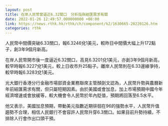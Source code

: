 ```yaml
---
layout: post
title: 在岸人民幣曾逼近6.32關口　分析指與結匯需求有關
date: 2022-01-26 12:49:57.000000000 +08:00
link: https://news.rthk.hk/rthk/ch/component/k2/1630665-20220126.htm
categories: rthk
---
```


人民幣中間價突破6.33關口，報6.3246兌1美元，較昨日中間價大幅上升172點子，創3年9個月新高。

在岸人民幣開市後一度逼近6.32關口，高見6.3201兌1美元，亦創3年9個月新高，較早時報6.3227兌1美元，較上日收市升25點子。離岸人民幣則在6.33邊緣爭持，較早時報6.3283兌1美元。

光大銀行香港分行金融市場部資金業務聯席主管顏劍文認為，人民幣升勢與農曆新年前結匯需求有關，但只屬短期因素。由於美國或會加息，加上市場預期中國今年經濟增速或會放緩等，較大機會令人民幣於年內貶值，預期將回落至6.5水平。

他又表示，美國加息預期，帶動美元指數近期徘徊在96的強勢水平，人民幣升值趨勢不合理，相信人民銀行不會容許人民幣升穿6.3關口。如果目前升勢持續，不排除人行會作出口頭干預。

